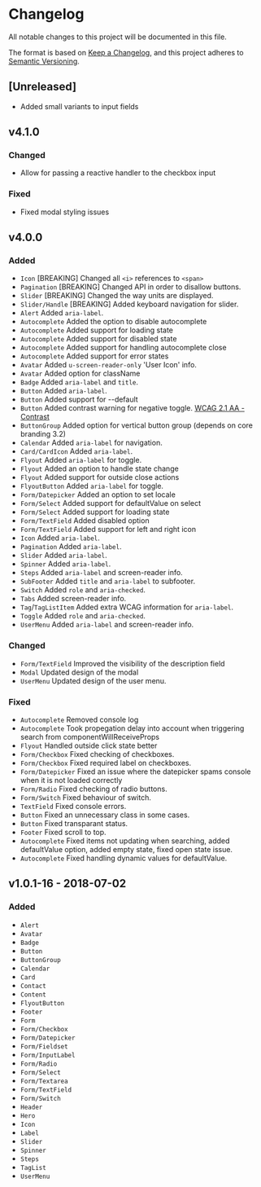 # Changelog
All notable changes to this project will be documented in this file.

The format is based on [Keep a Changelog](http://keepachangelog.com/),
and this project adheres to [Semantic Versioning](https://semver.org/).

## [Unreleased]
- Added small variants to input fields

## v4.1.0

### Changed
- Allow for passing a reactive handler to the checkbox input

### Fixed
- Fixed modal styling issues


## v4.0.0

### Added
- `Icon` [BREAKING] Changed all `<i>` references to `<span>`
- `Pagination` [BREAKING] Changed API in order to disallow buttons.
- `Slider` [BREAKING] Changed the way units are displayed.
- `Slider/Handle` [BREAKING] Added keyboard navigation for slider.
- `Alert` Added `aria-label`.
- `Autocomplete` Added the option to disable autocomplete
- `Autocomplete` Added support for loading state
- `Autocomplete` Added support for disabled state
- `Autocomplete` Added support for handling autocomplete close
- `Autocomplete` Added support for error states
- `Avatar` Added `u-screen-reader-only` 'User Icon' info.
- `Avatar` Added option for className
- `Badge` Added `aria-label` and `title`.
- `Button` Added `aria-label`.
- `Button` Added support for --default
- `Button` Added contrast warning for negative toggle. [WCAG 2.1 AA - Contrast](https://www.w3.org/TR/WCAG21/#contrast-minimum)
- `ButtonGroup` Added option for vertical button group (depends on core branding 3.2)
- `Calendar` Added `aria-label` for navigation.
- `Card/CardIcon` Added `aria-label`.
- `Flyout` Added `aria-label` for toggle.
- `Flyout` Added an option to handle state change
- `Flyout` Added support for outside close actions
- `FlyoutButton` Added `aria-label` for toggle.
- `Form/Datepicker` Added an option to set locale
- `Form/Select` Added support for defaultValue on select
- `Form/Select` Added support for loading state
- `Form/TextField` Added disabled option
- `Form/TextField` Added support for left and right icon
- `Icon` Added `aria-label`.
- `Pagination` Added `aria-label`.
- `Slider` Added `aria-label`.
- `Spinner` Added `aria-label`.
- `Steps` Added `aria-label` and screen-reader info.
- `SubFooter` Added `title` and `aria-label` to subfooter.
- `Switch` Added `role` and `aria-checked`.
- `Tabs` Added screen-reader info.
- `Tag`/`TagListItem` Added extra WCAG information for `aria-label`.
- `Toggle` Added `role` and `aria-checked`.
- `UserMenu` Added `aria-label` and screen-reader info.

### Changed
- `Form/TextField` Improved the visibility of the description field
- `Modal` Updated design of the modal
- `UserMenu` Updated design of the user menu.

### Fixed
- `Autocomplete` Removed console log
- `Autocomplete` Took propegation delay into account when triggering search from componentWillReceiveProps
- `Flyout` Handled outside click state better
- `Form/Checkbox` Fixed checking of checkboxes.
- `Form/Checkbox` Fixed required label on checkboxes.
- `Form/Datepicker` Fixed an issue where the datepicker spams console when it is not loaded correctly
- `Form/Radio` Fixed checking of radio buttons.
- `Form/Switch` Fixed behaviour of switch.
- `TextField` Fixed console errors.
- `Button` Fixed an unnecessary class in some cases.
- `Button` Fixed transparant status.
- `Footer` Fixed scroll to top.
- `Autocomplete` Fixed items not updating when searching, added defaultValue option, added empty state, fixed open state issue.
- `Autocomplete` Fixed handling dynamic values for defaultValue.



## v1.0.1-16 - 2018-07-02
### Added
- `Alert`
- `Avatar`
- `Badge`
- `Button`
- `ButtonGroup`
- `Calendar`
- `Card`
- `Contact`
- `Content`
- `FlyoutButton`
- `Footer`
- `Form`
- `Form/Checkbox`
- `Form/Datepicker`
- `Form/Fieldset`
- `Form/InputLabel`
- `Form/Radio`
- `Form/Select`
- `Form/Textarea`
- `Form/TextField`
- `Form/Switch`
- `Header`
- `Hero`
- `Icon`
- `Label`
- `Slider`
- `Spinner`
- `Steps`
- `TagList`
- `UserMenu`

